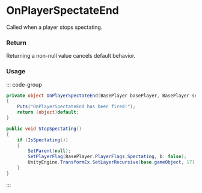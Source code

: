 # OnPlayerSpectateEnd
<Badge type="info" text="Player"/>[<Badge type="danger" text="Carbon Compatible"/>](https://github.com/CarbonCommunity/Carbon)[<Badge type="warning" text="Oxide Compatible"/>](https://github.com/OxideMod/Oxide.Rust)
Called when a player stops spectating.

### Return
Returning a non-null value cancels default behavior.

### Usage
::: code-group
```csharp [Example]
private object OnPlayerSpectateEnd(BasePlayer basePlayer, BasePlayer self1)
{
	Puts("OnPlayerSpectateEnd has been fired!");
	return (object)default;
}
```
```csharp [Source — Assembly-CSharp @ BasePlayer]
public void StopSpectating()
{
	if (IsSpectating())
	{
		SetParent(null);
		SetPlayerFlag(BasePlayer.PlayerFlags.Spectating, b: false);
		UnityEngine.TransformEx.SetLayerRecursive(base.gameObject, 17);
	}
}

```
:::
